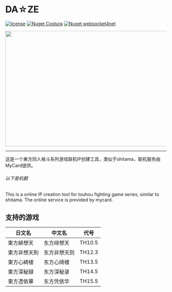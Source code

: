 # DA☆ZE

[![license](https://img.shields.io/hexpm/l/plug?style=flat-square)](http://www.apache.org/licenses/LICENSE-2.0)
[![Nuget Costura](https://img.shields.io/badge/nuget-Costura-lightgrey?style=flat-square)](https://github.com/Fody/Costura)
[![Nuget websocket4net](https://img.shields.io/badge/nuget-websocket4net-lightgrey?style=flat-square)](http://websocket4net.codeplex.com/)

<div align="center"><a href="https://usaginya.lofter.com/post/1d56d69b_1c93aa6aa" target="_blank"><img src="https://repository-images.githubusercontent.com/266529430/62523f00-9dff-11ea-9d41-f85d77ce6e27" width="720" height="360" /></a></div>

------------

这是一个東方同人格斗系列游戏联机IP创建工具，类似于shitama，联机服务由MyCard提供。

###### 以下是机翻
This is a online IP creation tool for touhou fighting game series, similar to shitama. The online service is provided by mycard.

## 支持的游戏
| 日文名  | 中文名  | 代号  |
| ------------ | ------------ | ------------ |
| 東方緋想天 | 东方绯想天  | TH10.5  |
| 東方非想天則  | 东方非想天则  | TH12.3  |
| 東方心綺楼  | 东方心绮楼  | TH13.5  |
| 東方深秘録  | 东方深秘录  | TH14.5  |
| 東方憑依華  | 东方凭依华  | TH15.5  |
